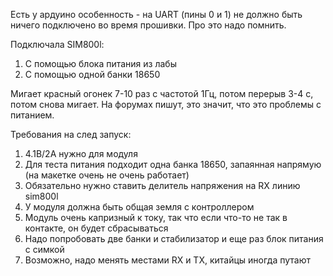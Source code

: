 Есть у ардуино особенность - на UART (пины 0 и 1) не должно быть ничего подключено во время прошивки. Про это надо помнить.

Подключала SIM800l:

1. С помощью блока питания из лабы
2. С помощью одной банки 18650

Мигает красный огонек 7-10 раз с частотой 1Гц, потом перерыв 3-4 с, потом снова мигает. На форумах пишут, это значит, что это проблемы с питанием.

Требования на след запуск: 

1. 4.1В/2А нужно для модуля
2. Для теста питания подходит одна банка 18650, запаянная напрямую (на макетке очень не очень работает)
3. Обязательно нужно ставить делитель напряжения на RX линию sim800l
4. У модуля должна быть общая земля с контроллером
5. Модуль очень капризный к току, так что если что-то не так в контакте, он будет сбрасываться
6. Надо попробовать две банки и стабилизатор и еще раз блок питания с симкой
7. Возможно, надо менять местами RX и TX, китайцы иногда путают
